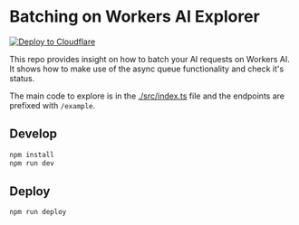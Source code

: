 # Batching on Workers AI Explorer

[![Deploy to Cloudflare](https://deploy.workers.cloudflare.com/button)](https://deploy.workers.cloudflare.com/?url=https://github.com/craigsdennis/batch-please-workers-ai)

This repo provides insight on how to batch your AI requests on Workers AI. It shows how to make use of the async queue functionality and check it's status.

The main code to explore is in the [./src/index.ts](./src/index.ts) file and the endpoints are prefixed with `/example`.

## Develop

```bash
npm install
npm run dev
```

## Deploy

```bash
npm run deploy
```
